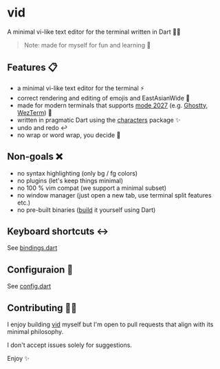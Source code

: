 # vid

A minimal vi-like text editor for the terminal written in Dart 🧑‍💻
 
> Note: made for myself for fun and learning 🧐

## Features 📋

- a minimal vi-like text editor for the terminal ⚡️
- correct rendering and editing of emojis and EastAsianWide 🍜
- made for modern terminals that supports [mode 2027](https://github.com/contour-terminal/terminal-unicode-core) (e.g. [Ghostty](https://github.com/mitchellh/ghostty/), [WezTerm](https://github.com/wez/wezterm)) 🧠
- written in pragmatic Dart using the [characters](https://pub.dev/packages/characters) package ✨
- undo and redo ↩️
- no wrap or word wrap, you decide 🎁

## Non-goals ❌

- no syntax highlighting (only bg / fg colors)
- no plugins (let's keep things minimal)
- no 100 % vim compat (we support a minimal subset)
- no window manager (just open a new tab, use terminal split features etc.)
- no pre-built binaries ([build](build.sh) it yourself using Dart)

## Keyboard shortcuts ↔️

See [bindings.dart](lib/bindings.dart)

## Configuraion 📜

See [config.dart](lib/config.dart)

## Contributing 🙋‍♂️

I enjoy building [vid](https://github.com/erf/vid) myself but I'm open to pull requests that align with its minimal philosophy.

I don't accept issues solely for suggestions.

Enjoy ✨
